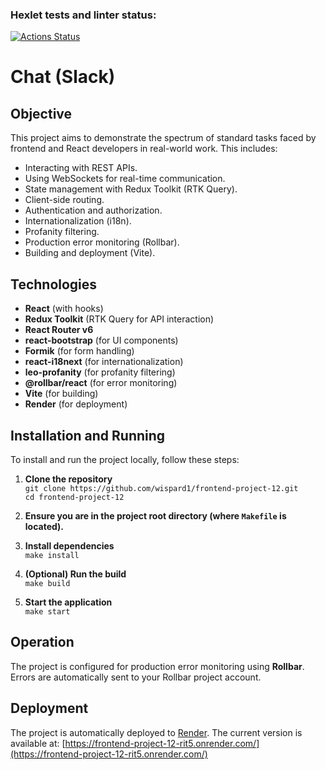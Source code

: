 ### Hexlet tests and linter status:

[![Actions Status](https://github.com/wispard1/frontend-project-12/actions/workflows/hexlet-check.yml/badge.svg)](https://github.com/wispard1/frontend-project-12/actions)

# Chat (Slack)

## Objective

This project aims to demonstrate the spectrum of standard tasks faced by frontend and React developers in real-world work. This includes:

- Interacting with REST APIs.
- Using WebSockets for real-time communication.
- State management with Redux Toolkit (RTK Query).
- Client-side routing.
- Authentication and authorization.
- Internationalization (i18n).
- Profanity filtering.
- Production error monitoring (Rollbar).
- Building and deployment (Vite).

## Technologies

- **React** (with hooks)
- **Redux Toolkit** (RTK Query for API interaction)
- **React Router v6**
- **react-bootstrap** (for UI components)
- **Formik** (for form handling)
- **react-i18next** (for internationalization)
- **leo-profanity** (for profanity filtering)
- **@rollbar/react** (for error monitoring)
- **Vite** (for building)
- **Render** (for deployment)

## Installation and Running

To install and run the project locally, follow these steps:

1.  **Clone the repository**<br>
    `git clone https://github.com/wispard1/frontend-project-12.git`<br>
    `cd frontend-project-12`

2.  **Ensure you are in the project root directory (where `Makefile` is located).**

3.  **Install dependencies**<br>
    `make install`

4.  **(Optional) Run the build**<br>
    `make build`

5.  **Start the application**<br>
    `make start`

## Operation

The project is configured for production error monitoring using **Rollbar**. Errors are automatically sent to your Rollbar project account.

## Deployment

The project is automatically deployed to [Render](https://render.com/). The current version is available at: [https://frontend-project-12-rit5.onrender.com/](https://frontend-project-12-rit5.onrender.com/)

